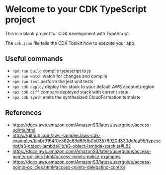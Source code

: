 # Welcome to your CDK TypeScript project

This is a blank project for CDK development with TypeScript.

The `cdk.json` file tells the CDK Toolkit how to execute your app.

## Useful commands

* `npm run build`   compile typescript to js
* `npm run watch`   watch for changes and compile
* `npm run test`    perform the jest unit tests
* `npx cdk deploy`  deploy this stack to your default AWS account/region
* `npx cdk diff`    compare deployed stack with current state
* `npx cdk synth`   emits the synthesized CloudFormation template

## References

* <https://docs.aws.amazon.com/AmazonS3/latest/userguide/access-points.html>
* <https://github.com/aws-samples/aws-cdk-examples/blob/9164f0e582c63d6f5fb0b03576920d330ddfea95/typescript/s3-object-lambda/lib/s3-object-lambda-stack.ts#L82>
* <https://docs.aws.amazon.com/AmazonS3/latest/userguide/access-points-policies.html#access-points-policy-examples>
* <https://docs.aws.amazon.com/AmazonS3/latest/userguide/access-points-policies.html#access-points-delegating-control>
